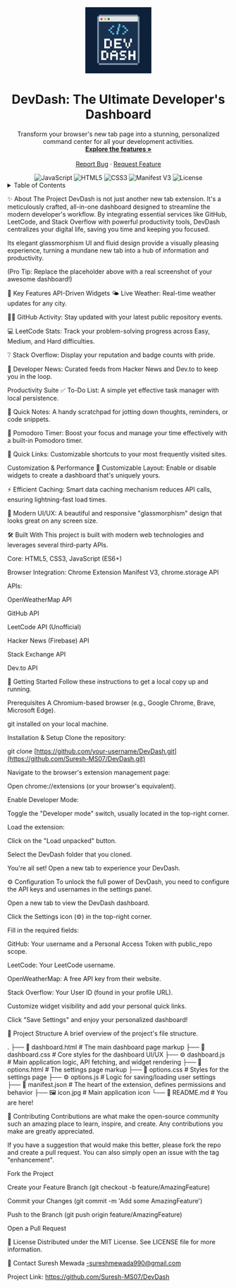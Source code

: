 <div align="center">
<img src="icon.png" alt="DevDash Logo" width="150px" />
<h1 align="center">DevDash: The Ultimate Developer's Dashboard</h1>
<p align="center">
Transform your browser's new tab page into a stunning, personalized command center for all your development activities.
<br />
<a href="#-about-the-project"><strong>Explore the features »</strong></a>
<br />
<br />
<a href="https://www.google.com/search?q=https://github.com/Suresh-MS07/DevDash/issues">Report Bug</a>
·
<a href="https://www.google.com/search?q=https://github.com/Suresh-MS07/DevDash/issues">Request Feature</a>
</p>
</div>

<!-- Badges -->

<div align="center">
<img src="https://www.google.com/search?q=https://img.shields.io/badge/JavaScript-ES6%252B-yellow.svg" alt="JavaScript">
<img src="https://www.google.com/search?q=https://img.shields.io/badge/HTML5-E34F26.svg%3Fstyle%3Dflat%26logo%3Dhtml5%26logoColor%3Dwhite" alt="HTML5">
<img src="https://www.google.com/search?q=https://img.shields.io/badge/CSS3-1572B6.svg%3Fstyle%3Dflat%26logo%3Dcss3%26logoColor%3Dwhite" alt="CSS3">
<img src="https://www.google.com/search?q=https://img.shields.io/badge/Manifest-V3-orange.svg" alt="Manifest V3">
<img src="https://www.google.com/search?q=https://img.shields.io/github/license/your-username/DevDash" alt="License">
</div>

<!-- Table of Contents -->

<details>
<summary>Table of Contents</summary>
<ol>
<li><a href="#-about-the-project">About The Project</a></li>
<li><a href="#-key-features">Key Features</a></li>
<li><a href="#-built-with">Built With</a></li>
<li><a href="#-getting-started">Getting Started</a>
<ul>
<li><a href="#prerequisites">Prerequisites</a></li>
<li><a href="#installation--setup">Installation & Setup</a></li>
</ul>
</li>
<li><a href="#-configuration">Configuration</a></li>
<li><a href="#-project-structure">Project Structure</a></li>
<li><a href="#-contributing">Contributing</a></li>
<li><a href="#-license">License</a></li>
<li><a href="#-contact">Contact</a></li>
</ol>
</details>

✨ About The Project
DevDash is not just another new tab extension. It's a meticulously crafted, all-in-one dashboard designed to streamline the modern developer's workflow. By integrating essential services like GitHub, LeetCode, and Stack Overflow with powerful productivity tools, DevDash centralizes your digital life, saving you time and keeping you focused.

Its elegant glassmorphism UI and fluid design provide a visually pleasing experience, turning a mundane new tab into a hub of information and productivity.

(Pro Tip: Replace the placeholder above with a real screenshot of your awesome dashboard!)

🚀 Key Features
API-Driven Widgets
🌤️ Live Weather: Real-time weather updates for any city.

👨‍💻 GitHub Activity: Stay updated with your latest public repository events.

💻 LeetCode Stats: Track your problem-solving progress across Easy, Medium, and Hard difficulties.

❔ Stack Overflow: Display your reputation and badge counts with pride.

📰 Developer News: Curated feeds from Hacker News and Dev.to to keep you in the loop.

Productivity Suite
✅ To-Do List: A simple yet effective task manager with local persistence.

📝 Quick Notes: A handy scratchpad for jotting down thoughts, reminders, or code snippets.

🍅 Pomodoro Timer: Boost your focus and manage your time effectively with a built-in Pomodoro timer.

🔗 Quick Links: Customizable shortcuts to your most frequently visited sites.

Customization & Performance
🎨 Customizable Layout: Enable or disable widgets to create a dashboard that's uniquely yours.

⚡ Efficient Caching: Smart data caching mechanism reduces API calls, ensuring lightning-fast load times.

💎 Modern UI/UX: A beautiful and responsive "glassmorphism" design that looks great on any screen size.

🛠️ Built With
This project is built with modern web technologies and leverages several third-party APIs.

Core: HTML5, CSS3, JavaScript (ES6+)

Browser Integration: Chrome Extension Manifest V3, chrome.storage API

APIs:

OpenWeatherMap API

GitHub API

LeetCode API (Unofficial)

Hacker News (Firebase) API

Stack Exchange API

Dev.to API

🏁 Getting Started
Follow these instructions to get a local copy up and running.

Prerequisites
A Chromium-based browser (e.g., Google Chrome, Brave, Microsoft Edge).

git installed on your local machine.

Installation & Setup
Clone the repository:

git clone [https://github.com/your-username/DevDash.git](https://github.com/Suresh-MS07/DevDash.git)

Navigate to the browser's extension management page:

Open chrome://extensions (or your browser's equivalent).

Enable Developer Mode:

Toggle the "Developer mode" switch, usually located in the top-right corner.

Load the extension:

Click on the "Load unpacked" button.

Select the DevDash folder that you cloned.

You're all set! Open a new tab to experience your DevDash.

⚙️ Configuration
To unlock the full power of DevDash, you need to configure the API keys and usernames in the settings panel.

Open a new tab to view the DevDash dashboard.

Click the Settings icon (⚙️) in the top-right corner.

Fill in the required fields:

GitHub: Your username and a Personal Access Token with public_repo scope.

LeetCode: Your LeetCode username.

OpenWeatherMap: A free API key from their website.

Stack Overflow: Your User ID (found in your profile URL).

Customize widget visibility and add your personal quick links.

Click "Save Settings" and enjoy your personalized dashboard!

📂 Project Structure
A brief overview of the project's file structure.

.
├── 📄 dashboard.html      # The main dashboard page markup
├── 🎨 dashboard.css       # Core styles for the dashboard UI/UX
├── ⚙️ dashboard.js        # Main application logic, API fetching, and widget rendering
├── 📄 options.html         # The settings page markup
├── 🎨 options.css          # Styles for the settings page
├── ⚙️ options.js          # Logic for saving/loading user settings
├── 📄 manifest.json       # The heart of the extension, defines permissions and behavior
├── 🖼️ icon.jpg            # Main application icon
└── 📄 README.md           # You are here!

🤝 Contributing
Contributions are what make the open-source community such an amazing place to learn, inspire, and create. Any contributions you make are greatly appreciated.

If you have a suggestion that would make this better, please fork the repo and create a pull request. You can also simply open an issue with the tag "enhancement".

Fork the Project

Create your Feature Branch (git checkout -b feature/AmazingFeature)

Commit your Changes (git commit -m 'Add some AmazingFeature')

Push to the Branch (git push origin feature/AmazingFeature)

Open a Pull Request

📄 License
Distributed under the MIT License. See LICENSE file for more information.

📧 Contact
Suresh Mewada -sureshmewada990@gmail.com

Project Link: https://github.com/Suresh-MS07/DevDash
